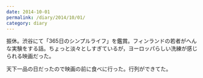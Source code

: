```yaml
---
date: 2014-10-01
permalink: /diary/2014/10/01/
category: diary
---
```


振休。渋谷にて「365日のシンプルライフ」を鑑賞。フィンランドの若者がへんな実験をする話。ちょっと淡々としすぎているが，ヨーロッパらしい洗練が感じられる映画だった。

天下一品の日だったので映画の前に食べに行った。行列ができてた。
